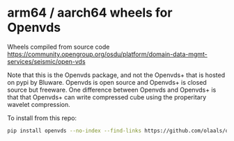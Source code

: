 # arm64 / aarch64 wheels for Openvds

Wheels compiled from source code https://community.opengroup.org/osdu/platform/domain-data-mgmt-services/seismic/open-vds

Note that this is the Openvds package, and not the Openvds+ that is hosted on pypi by Bluware.
Openvds is open source and Openvds+ is closed source but freeware. One difference between Openvds and Openvds+ is that
that Openvds+ can write compressed cube using the properitary wavelet compression.


To install from this repo:
```bash
pip install openvds --no-index --find-links https://github.com/olaals/openvds-wheels/raw/main/
```
